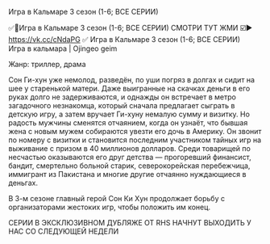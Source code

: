 Игра в Кальмаре 3 сезон (1-6; ВСЕ СЕРИИ)

✅🔴Игра в Кальмаре 3 сезон (1-6; ВСЕ СЕРИИ) СМОТРИ ТУТ ЖМИ ☑️▶️ https://vk.cc/cNdaPG ✅
Игра в Кальмаре 3 сезон (1-6; ВСЕ СЕРИИ)  
Игра в кальмара | Ojingeo geim

Жанр: триллер, драма

Сон Ги-хун уже немолод, разведён, по уши погряз в долгах и сидит на шее у старенькой матери. Даже выигранные на скачках деньги в его руках долго не задерживаются, и однажды он встречает в метро загадочного незнакомца, который сначала предлагает сыграть в детскую игру, а затем вручает Ги-хуну немалую сумму и визитку. Но радость мужчины сменятся отчаянием, когда он узнаёт, что бывшая жена с новым мужем собираются увезти его дочь в Америку. Он звонит по номеру с визитки и становится последним участником тайных игр на выживание с призом в 40 миллионов долларов. Среди товарищей по несчастью оказываются его друг детства — прогоревший финансист, бандит, смертельно больной старик, северокорейская перебежчица, иммигрант из Пакистана и многие другие отчаянно нуждающиеся в деньгах.

В 3-м сезоне главный герой Сон Ки Хун продолжает борьбу с организаторами жестоких игр, чтобы положить им конец.

СЕРИИ В ЭКСКЛЮЗИВНОМ ДУБЛЯЖЕ ОТ RHS НАЧНУТ ВЫХОДИТЬ У НАС СО СЛЕДУЮЩЕЙ НЕДЕЛИ
